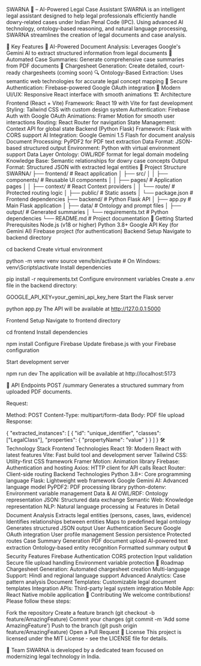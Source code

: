 SWARNA 💛 – AI-Powered Legal Case Assistant
SWARNA is an intelligent legal assistant designed to help legal professionals efficiently handle dowry-related cases under Indian Penal Code (IPC). Using advanced AI technology, ontology-based reasoning, and natural language processing, SWARNA streamlines the creation of legal documents and case analysis.

🌟 Key Features
🤖 AI-Powered Document Analysis: Leverages Google's Gemini AI to extract structured information from legal documents
📄 Automated Case Summaries: Generate comprehensive case summaries from PDF documents
🧾 Chargesheet Generation: Create detailed, court-ready chargesheets (coming soon)
🔍 Ontology-Based Extraction: Uses semantic web technologies for accurate legal concept mapping
🔐 Secure Authentication: Firebase-powered Google OAuth integration
📱 Modern UI/UX: Responsive React interface with smooth animations
🏗️ Architecture
Frontend (React + Vite)
Framework: React 19 with Vite for fast development
Styling: Tailwind CSS with custom design system
Authentication: Firebase Auth with Google OAuth
Animations: Framer Motion for smooth user interactions
Routing: React Router for navigation
State Management: Context API for global state
Backend (Python Flask)
Framework: Flask with CORS support
AI Integration: Google Gemini 1.5 Flash for document analysis
Document Processing: PyPDF2 for PDF text extraction
Data Format: JSON-based structured output
Environment: Python with virtual environment support
Data Layer
Ontology: OWL/RDF format for legal domain modeling
Knowledge Base: Semantic relationships for dowry case concepts
Output Format: Structured JSON with extracted legal entities
📁 Project Structure
SWARNA/
├── frontend/                 # React application
│   ├── src/
│   │   ├── components/      # Reusable UI components
│   │   ├── pages/          # Application pages
│   │   ├── context/        # React Context providers
│   │   └── route/          # Protected routing logic
│   ├── public/             # Static assets
│   └── package.json        # Frontend dependencies
├── backend/                 # Python Flask API
│   ├── app.py              # Main Flask application
│   ├── data/               # Ontology and prompt files
│   ├── output/             # Generated summaries
│   └── requirements.txt    # Python dependencies
└── README.md               # Project documentation
🚀 Getting Started
Prerequisites
Node.js (v18 or higher)
Python 3.8+
Google API Key (for Gemini AI)
Firebase project (for authentication)
Backend Setup
Navigate to backend directory

cd backend
Create virtual environment

python -m venv venv
source venv/bin/activate  # On Windows: venv\Scripts\activate
Install dependencies

pip install -r requirements.txt
Configure environment variables Create a .env file in the backend directory:

GOOGLE_API_KEY=your_gemini_api_key_here
Start the Flask server

python app.py
The API will be available at http://127.0.0.1:5000

Frontend Setup
Navigate to frontend directory

cd frontend
Install dependencies

npm install
Configure Firebase Update firebase.js with your Firebase configuration

Start development server

npm run dev
The application will be available at http://localhost:5173

🔧 API Endpoints
POST /summary
Generates a structured summary from uploaded PDF documents.

Request:

Method: POST
Content-Type: multipart/form-data
Body: PDF file upload
Response:

{
  "extracted_instances": [
    {
      "id": "unique_identifier",
      "classes": ["LegalClass"],
      "properties": {
        "propertyName": "value"
      }
    }
  ]
}
🛠️ Technology Stack
Frontend Technologies
React 19: Modern React with latest features
Vite: Fast build tool and development server
Tailwind CSS: Utility-first CSS framework
Framer Motion: Animation library
Firebase: Authentication and hosting
Axios: HTTP client for API calls
React Router: Client-side routing
Backend Technologies
Python 3.8+: Core programming language
Flask: Lightweight web framework
Google Gemini AI: Advanced language model
PyPDF2: PDF processing library
python-dotenv: Environment variable management
Data & AI
OWL/RDF: Ontology representation
JSON: Structured data exchange
Semantic Web: Knowledge representation
NLP: Natural language processing
📊 Features in Detail
Document Analysis
Extracts legal entities (persons, cases, laws, evidence)
Identifies relationships between entities
Maps to predefined legal ontology
Generates structured JSON output
User Authentication
Secure Google OAuth integration
User profile management
Session persistence
Protected routes
Case Summary Generation
PDF document upload
AI-powered text extraction
Ontology-based entity recognition
Formatted summary output
🔒 Security Features
Firebase Authentication
CORS protection
Input validation
Secure file upload handling
Environment variable protection
🚧 Roadmap
 Chargesheet Generation: Automated chargesheet creation
 Multi-language Support: Hindi and regional language support
 Advanced Analytics: Case pattern analysis
 Document Templates: Customizable legal document templates
 Integration APIs: Third-party legal system integration
 Mobile App: React Native mobile application
🤝 Contributing
We welcome contributions! Please follow these steps:

Fork the repository
Create a feature branch (git checkout -b feature/AmazingFeature)
Commit your changes (git commit -m 'Add some AmazingFeature')
Push to the branch (git push origin feature/AmazingFeature)
Open a Pull Request
📄 License
This project is licensed under the MIT License - see the LICENSE file for details.

👥 Team
SWARNA is developed by a dedicated team focused on modernizing legal technology in India.
